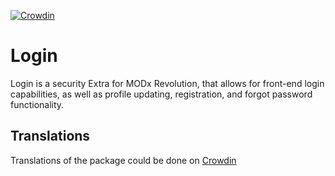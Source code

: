 [![Crowdin](https://d322cqt584bo4o.cloudfront.net/modx-login/localized.svg)](https://crowdin.com/project/modx-login)

# Login

Login is a security Extra for MODx Revolution, that allows for front-end login capabilities, as well as profile updating, registration, and forgot password functionality.

## Translations
Translations of the package could be done on [Crowdin](https://crowdin.com/project/modx-login)
